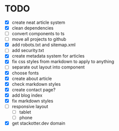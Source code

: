 # TODO

- [x] create neat article system
- [x] clean dependencies
- [ ] convert components to ts
- [ ] move all projects to github
- [x] add robots.txt and sitemap.xml
- [ ] add security.txt
- [x] create metadata system for articles
- [x] fix css styles from markdown to apply to anything
- [ ] separate out layout into component
- [x] choose fonts
- [x] create about article
- [x] check markdown styles
- [x] create contact page?
- [x] add blog index
- [x] fix markdown styles
- [ ] responsive layout
  - [ ] tablet
  - [ ] phone
- [x] get stackotter.dev domain
